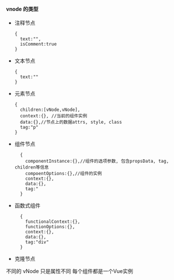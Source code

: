 #### vnode 的类型

- 注释节点
  ```
  {
    text:"",
    isComment:true
  }
  ```
- 文本节点
  ```
  {
    text:""
  }
  ```
- 元素节点
  ```
  {
    children:[vNode,vNode],
    context:{}, //当前的组件实例
    data:{},//节点上的数据attrs, style, class
    tag:"p"
  }
  ```
- 组件节点
  ```
    {
      componentInstance:{},//组件的选项参数, 包含propsData, tag, children等信息
      compoentOptions:{},//组件的实例
      context:{},
      data:{},
      tag:"
    }
  ```
- 函数式组件
  ```
    {
      functionalContext:{},
      functionOptions:{},
      context:{},
      data:{},
      tag:"div"  
    }
  ```
- 克隆节点


不同的 vNode 只是属性不同
每个组件都是一个Vue实例